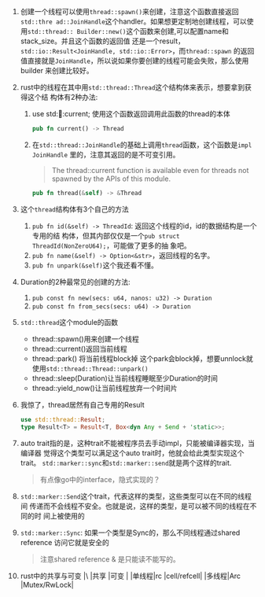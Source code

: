 1. 创建一个线程可以使用`thread::spawn()`来创建，注意这个函数直接返回`std::thre
   ad::JoinHandle`这个handler。如果想更定制地创建线程，可以使用`std::thread::
   Builder::new()`这个函数来创建,可以配置name和stack_size。并且这个函数的返回值
   还是一个result，`std::io::Result<JoinHandle, std::io::Error>`，而`thread::spawn`
   的返回值直接就是`JoinHandle`，所以说如果你要创建的线程可能会失败，那么使用builder
   来创建比较好。

2. rust中的线程在其中用`std::thread::Thread`这个结构体来表示，想要拿到获得这个结
   构体有2种办法:
   1. use std::thread::current; 使用这个函数返回调用此函数的thread的本体
   	  ```rust
      pub fn current() -> Thread
      ```
   2. 在`std::thread::JoinHandle`的基础上调用`thread`函数，这个函数是`impl JoinHandle`
      里的，注意其返回的是不可变引用。
      > The thread::current function is available even for threads not spawned by the APIs of this module.
      ```rust
      pub fn thread(&self) -> &Thread
      ```
3. 这个`thread`结构体有3个自己的方法
   1. `pub fn id(&self) -> ThreadId`: 返回这个线程的id，id的数据结构是一个专用的结
      构体，但其内部仅仅是一个`pub struct ThreadId(NonZeroU64);`，可能做了更多的抽
	  象吧。
   2. `pub fn name(&self) -> Option<&str>`，返回线程的名字。
   3. `pub fn unpark(&self)`这个我还看不懂。

4. Duration的2种最常见的创建的方法:
   1. `pub const fn new(secs: u64, nanos: u32) -> Duration`
   2. `pub const fn from_secs(secs: u64) -> Duration`

5. `std::thread`这个module的函数
    * thread::spawn()用来创建一个线程
	* thread::current()返回当前线程
	* thread::park() 将当前线程block掉  这个park会block掉，想要unnlock就使用`std::thread::Thread::unpark()`
	* thread::sleep(Duration)让当前线程睡眠至少Duration的时间
	* thread::yield_now()让当前线程放弃一个时间片

6. 我惊了，thread居然有自己专用的Result
   ```rust
   use std::thread::Result;
   type Result<T> = Result<T, Box<dyn Any + Send + 'static>>;
   ```
7. auto trait指的是，这种trait不能被程序员去手动impl，只能被编译器实现，当编译器
   觉得这个类型可以满足这个auto trait时，他就会给此类型实现这个trait。
   `std::marker::sync`和`std::marker::send`就是两个这样的trait.
   > 有点像go中的interface，隐式实现的？

8. `std::marker::Send`这个trait，代表这样的类型，这些类型可以在不同的线程间
   传递而不会线程不安全。也就是说，这样的类型，是可以被不同的线程在不同的时
   间上被使用的

9. `std::marker::Sync`: 如果一个类型是Sync的，那么不同线程通过shared reference
   访问它就是安全的

   > 注意shared reference & 是只能读不能写的。


10. rust中的共享与可变
    |\     |共享    |可变        |
	|单线程|rc      |cell/refcell|
	|多线程|Arc     |Mutex/RwLock|




